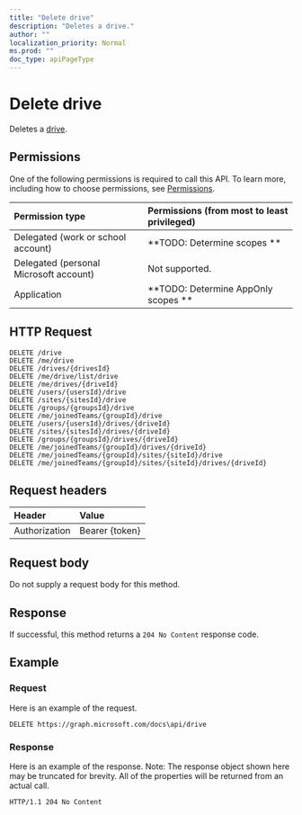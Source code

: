 ```yaml
---
title: "Delete drive"
description: "Deletes a drive."
author: ""
localization_priority: Normal
ms.prod: ""
doc_type: apiPageType
---
```


# Delete drive

Deletes a [drive](../resources/drive.md).

## Permissions
One of the following permissions is required to call this API. To learn more, including how to choose permissions, see [Permissions](/concepts/permissions-reference.md).

|Permission type|Permissions (from most to least privileged)|
|:---|:---|
|Delegated (work or school account)|**TODO: Determine scopes **|
|Delegated (personal Microsoft account)|Not supported.|
|Application|**TODO: Determine AppOnly scopes **|

## HTTP Request
<!-- {
  "blockType": "ignored"
}
-->
``` http
DELETE /drive
DELETE /me/drive
DELETE /drives/{drivesId}
DELETE /me/drive/list/drive
DELETE /me/drives/{driveId}
DELETE /users/{usersId}/drive
DELETE /sites/{sitesId}/drive
DELETE /groups/{groupsId}/drive
DELETE /me/joinedTeams/{groupId}/drive
DELETE /users/{usersId}/drives/{driveId}
DELETE /sites/{sitesId}/drives/{driveId}
DELETE /groups/{groupsId}/drives/{driveId}
DELETE /me/joinedTeams/{groupId}/drives/{driveId}
DELETE /me/joinedTeams/{groupId}/sites/{siteId}/drive
DELETE /me/joinedTeams/{groupId}/sites/{siteId}/drives/{driveId}
```

## Request headers
|Header|Value|
|:---|:---|
|Authorization|Bearer {token}|

## Request body
Do not supply a request body for this method.

## Response
If successful, this method returns a `204 No Content` response code.

## Example

### Request
Here is an example of the request.
<!-- {
  "blockType": "request",
  "name": "delete_drive"
}
-->
``` http
DELETE https://graph.microsoft.com/docs\api/drive
```

### Response
Here is an example of the response. Note: The response object shown here may be truncated for brevity. All of the properties will be returned from an actual call.
<!-- {
  "blockType": "response",
  "truncated": true
}
-->
``` http
HTTP/1.1 204 No Content
```

